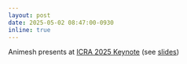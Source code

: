 ```yaml
---
layout: post
date: 2025-05-02 08:47:00-0930
inline: true
---
```


Animesh presents at [ICRA 2025 Keynote](https://youtu.be/PfvctjoMPk8?si=UWme-89_Za054aeA&t=196) (see [slides](https://animesh.garg.tech/assets/pdfs/garg-icra-keynote-debate-may2025.pdf))
